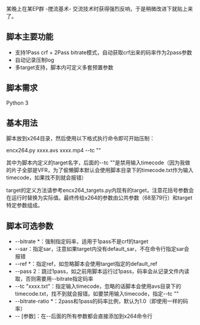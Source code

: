 某晚上在某EP群 -搅流基术- 交流技术时获得强烈反响，于是稍微改进下就贴上来了。

脚本主要功能
------

* 支持1Pass crf + 2Pass bitrate模式，自动获取crf出来的码率作为2pass参数
* 自动记录压制log
* 多target支持，脚本内可定义多套预置参数

脚本需求
----
Python 3

基本用法
----

脚本放到x264目录，然后使用以下格式执行命令即可开始压制：

encx264.py <target> xxxx.avs xxxx.mp4 <crf> --tc ""

其中<target>为脚本内定义的target名字，后面的--tc ""是禁用输入timecode（因为我做的片子全部是VFR，为了偷懒脚本默认会使用脚本目录下的timecode.txt作为输入timecode，如果找不到就会报错）

target的定义方法请参考encx264_targets.py内现有的target，注意花括号参数会在运行时替换为实际值。最终传给x264的参数由公共参数（68至79行）和target特定参数组成。

脚本可选参数
------

*  --bitrate *：强制指定码率，适用于1pass不是crf的target
*  --sar：指定sar，注意如果target内没有default_sar，不在命令行指定sar会报错
*  --ref *：指定ref，如忽略脚本会使用target指定的default_ref
*  --pass 2：跳过1pass，如之前用脚本运行过1pass，码率会从记录文件内读取，否则需要用--bitrate指定码率
*  --tc "xxxx.txt"：指定输入timecode，忽略的话脚本会使用avs目录下的timecode.txt，找不到就会报错。如要禁用输入timecode，指定--tc ""
*  --bitrate-ratio *：2pass和1pass的码率比例，默认为1.0（即使用一样的码率）
*  -- [参数]：在--后面的所有参数都会直接添加到x264命令行